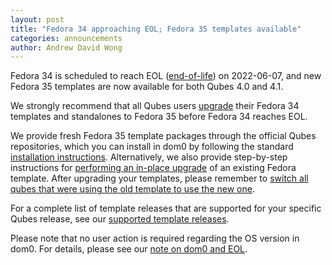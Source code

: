 ```yaml
---
layout: post
title: "Fedora 34 approaching EOL; Fedora 35 templates available"
categories: announcements
author: Andrew David Wong
---
```


Fedora 34 is scheduled to reach EOL ([end-of-life]) on 2022-06-07, and
new Fedora 35 templates are now available for both Qubes 4.0 and 4.1.

We strongly recommend that all Qubes users [upgrade] their Fedora 34
templates and standalones to Fedora 35 before Fedora 34 reaches EOL.

We provide fresh Fedora 35 template packages through the official Qubes
repositories, which you can install in dom0 by following the standard
[installation instructions]. Alternatively, we also provide step-by-step
instructions for [performing an in-place upgrade] of an existing Fedora
template. After upgrading your templates, please remember to [switch all
qubes that were using the old template to use the new one][switching].

For a complete list of template releases that are supported for your
specific Qubes release, see our [supported template releases].

Please note that no user action is required regarding the OS version in
dom0. For details, please see our [note on dom0 and EOL].


[end-of-life]: https://fedoraproject.org/wiki/End_of_life
[upgrade]: https://qubes-doc-rst.readthedocs.io/en/latest/user/templates/fedora/fedora.html#upgrading
[installation instructions]: https://qubes-doc-rst.readthedocs.io/en/latest/user/templates/fedora/fedora.html#installing
[performing an in-place upgrade]: /doc/templates/fedora/in-place-upgrade/
[switching]: https://qubes-doc-rst.readthedocs.io/en/latest/user/templates/templates.html#switching
[supported template releases]: https://qubes-doc-rst.readthedocs.io/en/latest/user/downloading-installing-upgrading/supported-releases.html#templates
[note on dom0 and EOL]: https://qubes-doc-rst.readthedocs.io/en/latest/user/downloading-installing-upgrading/supported-releases.html#note-on-dom0-and-eol
